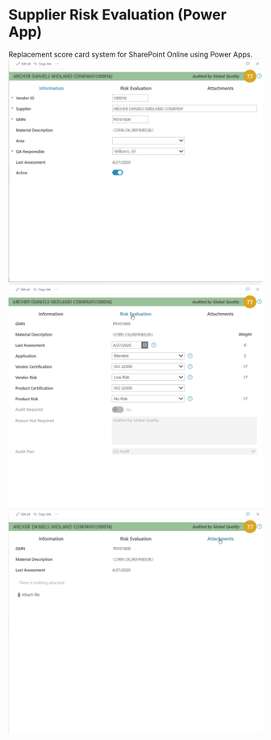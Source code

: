 # Supplier Risk Evaluation (Power App)
Replacement score card system for SharePoint Online using Power Apps.
![Info Screen](https://github.com/JordonOsborne/Eastman/blob/main/Supplier%20Risk%20Evaluation/Power%20App/SupplierRiskEvaluation_Info.png)
![Risk Screen](https://github.com/JordonOsborne/Eastman/blob/main/Supplier%20Risk%20Evaluation/Power%20App/SupplierRiskEvaluation_Risk.png)
![Attachments Screen](https://github.com/JordonOsborne/Eastman/blob/main/Supplier%20Risk%20Evaluation/Power%20App/SupplierRiskEvaluation_Attachments.png)

